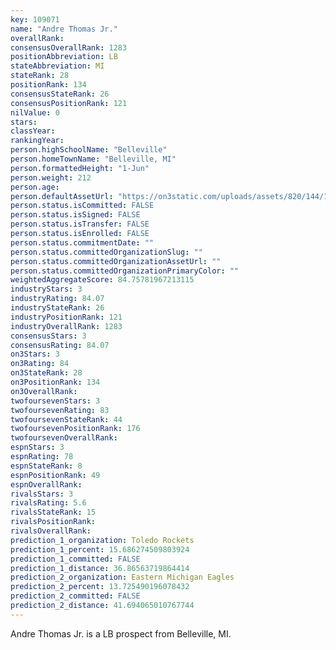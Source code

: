 ```yaml
---
key: 109071
name: "Andre Thomas Jr."
overallRank: 
consensusOverallRank: 1283
positionAbbreviation: LB
stateAbbreviation: MI
stateRank: 28
positionRank: 134
consensusStateRank: 26
consensusPositionRank: 121
nilValue: 0
stars: 
classYear: 
rankingYear: 
person.highSchoolName: "Belleville"
person.homeTownName: "Belleville, MI"
person.formattedHeight: "1-Jun"
person.weight: 212
person.age: 
person.defaultAssetUrl: "https://on3static.com/uploads/assets/820/144/144820.png"
person.status.isCommitted: FALSE
person.status.isSigned: FALSE
person.status.isTransfer: FALSE
person.status.isEnrolled: FALSE
person.status.commitmentDate: ""
person.status.committedOrganizationSlug: ""
person.status.committedOrganizationAssetUrl: ""
person.status.committedOrganizationPrimaryColor: ""
weightedAggregateScore: 84.75781967213115
industryStars: 3
industryRating: 84.07
industryStateRank: 26
industryPositionRank: 121
industryOverallRank: 1283
consensusStars: 3
consensusRating: 84.07
on3Stars: 3
on3Rating: 84
on3StateRank: 28
on3PositionRank: 134
on3OverallRank: 
twofoursevenStars: 3
twofoursevenRating: 83
twofoursevenStateRank: 44
twofoursevenPositionRank: 176
twofoursevenOverallRank: 
espnStars: 3
espnRating: 78
espnStateRank: 8
espnPositionRank: 49
espnOverallRank: 
rivalsStars: 3
rivalsRating: 5.6
rivalsStateRank: 15
rivalsPositionRank: 
rivalsOverallRank: 
prediction_1_organization: Toledo Rockets
prediction_1_percent: 15.686274509803924
prediction_1_committed: FALSE
prediction_1_distance: 36.86563719864414
prediction_2_organization: Eastern Michigan Eagles
prediction_2_percent: 13.725490196078432
prediction_2_committed: FALSE
prediction_2_distance: 41.694065010767744
---
```

Andre Thomas Jr. is a LB prospect from Belleville, MI.